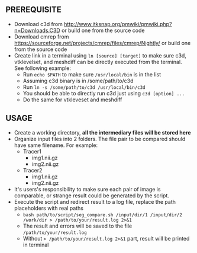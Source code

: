 ## PREREQUISITE
- Download c3d from http://www.itksnap.org/pmwiki/pmwiki.php?n=Downloads.C3D or build one from the source code
- Download cmrep from https://sourceforge.net/projects/cmrep/files/cmrep/Nightly/ or build one from the source code
- Create link in a terminal using `ln [source] [target]` to make sure c3d, vtklevelset, and meshdiff can be directly executed from the terminal. See following example:
  - Run `echo $PATH` to make sure `/usr/local/bin` is in the list
  - Assuming c3d binary is in /some/path/to/c3d
  - Run `ln -s /some/path/to/c3d /usr/local/bin/c3d`
  - You should be able to directly run c3d just using `c3d [option] ...`
  - Do the same for vtkleveset and meshdiff

## USAGE
- Create a working directory, <strong>all the intermediary files will be stored here</strong>
- Organize input files into 2 folders. The file pair to be compared should have same filename. For example:
  - Tracer1
    - img1.nii.gz
    - img2.nii.gz
  - Tracer2
    - img1.nii.gz
    - img2.nii.gz
- It's users's responsibility to make sure each pair of image is comparable, or strange result could be generated by the script.
- Execute the script and redirect result to a log file, replace the path placeholders with real paths
  - `bash path/to/script/seg_compare.sh /input/dir/1 /input/dir/2 /work/dir > /path/to/your/result.log 2>&1`
  - The result and errors will be saved to the file `/path/to/your/result.log`
  - Without `> /path/to/your/result.log 2>&1` part, result will be printed in terminal
